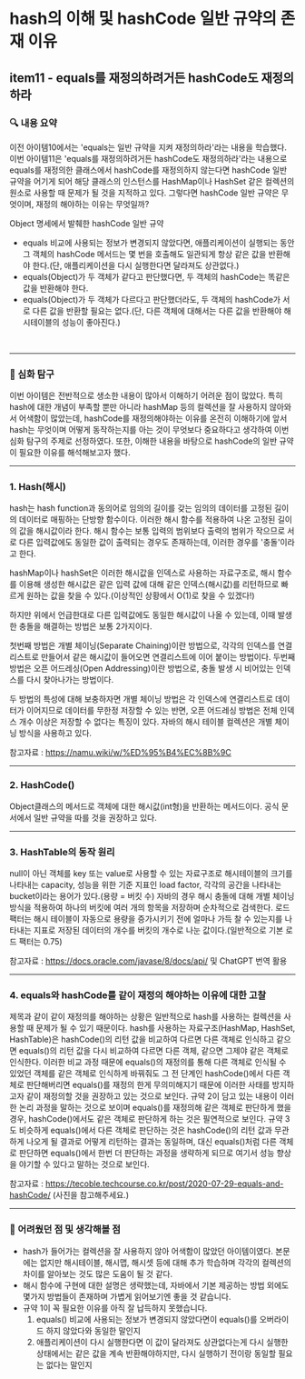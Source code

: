 # hash의 이해 및 hashCode 일반 규약의 존재 이유



## item11 - equals를 재정의하려거든 hashCode도 재정의하라



### 🔍 내용 요약


이전 아이템10에서는 'equals는 일반 규약을 지켜 재정의하라'라는 내용을 학습했다. 
이번 아이템11은 'equals를 재정의하려거든 hashCode도 재정의하라'라는 내용으로 equals를 재정의한 클래스에서 hashCode를 재정의하지 않는다면 hashCode 일반 규약을 어기게 되어 해당 클래스의 인스턴스를 HashMap이나 HashSet 같은 컬렉션의 원소로 사용할 때 문제가 될 것을 지적하고 있다. 
그렇다면 hashCode 일반 규약은 무엇이며, 재정의 해야하는 이유는 무엇일까?



Object 명세에서 발췌한 hashCode 일반 규약

- equals 비교에 사용되는 정보가 변경되지 않았다면, 애플리케이션이 실행되는 동안 그 객체의 hashCode 메서드는 몇 번을 호출해도 일관되게 항상 같은 값을 반환해야 한다.(단, 애플리케이션을 다시 실행한다면 달라져도 상관없다.)
- equals(Object)가 두 객체가 같다고 판단했다면, 두 객체의 hashCode는 똑같은 값을 반환해야 한다.
- equals(Object)가 두 객체가 다르다고 판단했더라도, 두 객체의 hashCode가 서로 다른 값을 반환할 필요는 없다.(단, 다른 객체에 대해서는 다른 값을 반환해야 해시테이블의 성능이 좋아진다.)


<br>

--------------------------------------------------

### 🧐 심화 탐구

이번 아이템은 전반적으로 생소한 내용이 많아서 이해하기 어려운 점이 많았다. 
특히 hash에 대한 개념이 부족할 뿐만 아니라 hashMap 등의 컬렉션을 잘 사용하지 않아와서 어색함이 많았는데, hashCode를 재정의해야하는 이유를 온전히 이해하기에 앞서 hash는 무엇이며 어떻게 동작하는지를 아는 것이 무엇보다 중요하다고 생각하여 이번 심화 탐구의 주제로 선정하였다. 또한, 이해한 내용을 바탕으로 hashCode의 일반 규약이 필요한 이유를 해석해보고자 했다. 


--------------------------------------------------

### 1. Hash(해시)

hash는 hash function과 동의어로 임의의 길이를 갖는 임의의 데이터를 고정된 길이의 데이터로 매핑하는 단방향 함수이다. 
이러한 해시 함수를 적용하여 나온 고정된 길이의 값을 해시값이라 한다. 
해시 함수는 보통 입력의 범위보다 출력의 범위가 작으므로 서로 다른 입력값에도 동일한 값이 출력되는 경우도 존재하는데, 이러한 경우를 '충돌'이라고 한다. 

hashMap이나 hashSet은 이러한 해시값을 인덱스로 사용하는 자료구조로, 해시 함수를 이용해 생성한 해시값은 같은 입력 값에 대해 같은 인덱스(해시값)를 리턴하므로 빠르게 원하는 값을 찾을 수 있다.(이상적인 상황에서 O(1)로 찾을 수 있겠다!) 

하지만 위에서 언급한대로 다른 입력값에도 동일한 해시값이 나올 수 있는데, 이때 발생한 충돌을 해결하는 방법은 보통 2가지이다. 

첫번째 방법은 개별 체이닝(Separate Chaining)이란 방법으로, 각각의 인덱스를 연결리스트로 만들어서 같은 해시값이 들어오면 연결리스트에 이어 붙이는 방법이다. 두번째 방법은 오픈 어드레싱(Open Addressing)이란 방법으로, 충돌 발생 시 비어있는 인덱스를 다시 찾아나가는 방법이다. 

두 방법의 특성에 대해 보충하자면 개별 체이닝 방법은 각 인덱스에 연결리스트로 데이터가 이어지므로 데이터를 무한정 저장할 수 있는 반면, 오픈 어드레싱 방법은 전체 인덱스 개수 이상은 저장할 수 없다는 특징이 있다. 자바의 해시 테이블 컬렉션은 개별 체이닝 방식을 사용하고 있다. 

참고자료 : https://namu.wiki/w/%ED%95%B4%EC%8B%9C

--------------------------------------------------

### 2. HashCode()

Object클래스의 메서드로 객체에 대한 해시값(int형)을 반환하는 메서드이다. 
공식 문서에서 일반 규약을 따를 것을 권장하고 있다. 

--------------------------------------------------

### 3. HashTable의 동작 원리

null이 아닌 객체를 key 또는 value로 사용할 수 있는 자료구조로 해시테이블의 크기를 나타내는 capacity, 성능을 위한 기준 지표인 load factor, 각각의 공간을 나타내는 bucket이라는 용어가 있다.(용량 = 버킷 수) 
자바의 경우 해시 충돌에 대해 개별 체이닝 방식을 적용하여 하나의 버킷에 여러 개의 항목을 저장하며 순차적으로 검색한다. 
로드 팩터는 해시 테이블이 자동으로 용량을 증가시키기 전에 얼마나 가득 찰 수 있는지를 나타내는 지표로 저장된 데이터의 개수를 버킷의 개수로 나눈 값이다.(일반적으로 기본 로드 팩터는 0.75)

참고자료 : https://docs.oracle.com/javase/8/docs/api/ 및 ChatGPT 번역 활용

--------------------------------------------------

### 4. equals와 hashCode를 같이 재정의 해야하는 이유에 대한 고찰

제목과 같이 같이 재정의를 해야하는 상황은 일반적으로 hash를 사용하는 컬렉션을 사용할 때 문제가 될 수 있기 때문이다. 
hash를 사용하는 자료구조(HashMap, HashSet, HashTable)은 hashCode()의 리턴 값을 비교하여 다르면 다른 객체로 인식하고 같으면 equals()의 리턴 값을 다시 비교하여 다르면 다른 객체, 같으면 그제야 같은 객체로 인식한다. 이러한 비교 과정 때문에 equals()의 재정의를 통해 다른 객체로 인식될 수 있었던 객체를 같은 객체로 인식하게 바꿔줘도 그 전 단계인 hashCode()에서 다른 객체로 판단해버리면 equals()를 재정의 한게 무의미해지기 때문에 이러한 사태를 방지하고자 같이 재정의할 것을 권장하고 있는 것으로 보인다. 
규약 2이 담고 있는 내용이 이러한 논리 과정을 말하는 것으로 보이며 equals()를 재정의해 같은 객체로 판단하게 했을 경우, hashCode()에서도 같은 객체로 판단하게 하는 것은 필연적으로 보인다. 
규약 3도 비슷하게 equals()에서 다른 객체로 판단하는 것은 hashCode()의 리턴 값과 무관하게 나오게 될 결과로 어떻게 리턴하는 결과는 동일하며, 대신 equals()처럼 다른 객체로 판단하면 equals()에서 한번 더 판단하는 과정을 생략하게 되므로 여기서 성능 향상을 야기할 수 있다고 말하는 것으로 보인다. 

참고자료 : https://tecoble.techcourse.co.kr/post/2020-07-29-equals-and-hashCode/
(사진을 참고해주세요.)

--------------------------------------------------

### 🧠 어려웠던 점 및 생각해볼 점

- hash가 들어가는 컬렉션을 잘 사용하지 않아 어색함이 많았던 아이템이였다. 본문에는 없지만 해시테이블, 해시맵, 해시셋 등에 대해 추가 학습하며 각각의 컬렉션의 차이를 알아보는 것도 많은 도움이 될 것 같다. 
- 해시 함수에 구현에 대한 설명은 생략했는데, 자바에서 기본 제공하는 방법 외에도 몇가지 방법들이 존재하며 가볍게 읽어보기엔 좋을 것 같습니다. 
- 규약 1이 꼭 필요한 이유를 아직 잘 납득하지 못했습니다. 
  1. equals() 비교에 사용되는 정보가 변경되지 않았다면이 equals()를 오버라이드 하지 않았다와 동일한 말인지
  2. 애플리케이션이 다시 실행한다면 이 값이 달라져도 상관없다는게 다시 실행한 상태에서는 같은 값을 계속 반환해야하지만, 다시 실행하기 전이랑 동일할 필요는 없다는 말인지
